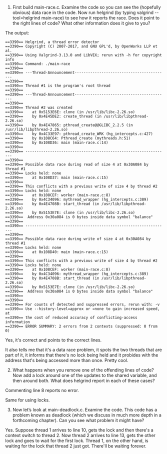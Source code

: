 1. First build main-race.c. Examine the code so you can see the (hopefully obvious) data race in the code. Now run helgrind (by typing valgrind --tool=helgrind main-race) to see how it reports the race. Does it point to the right lines of code? What other information does it give to you?

The output:

```
==3390== Helgrind, a thread error detector
==3390== Copyright (C) 2007-2017, and GNU GPL'd, by OpenWorks LLP et al.
==3390== Using Valgrind-3.13.0 and LibVEX; rerun with -h for copyright info
==3390== Command: ./main-race
==3390== 
==3390== ---Thread-Announcement------------------------------------------
==3390== 
==3390== Thread #1 is the program's root thread
==3390== 
==3390== ---Thread-Announcement------------------------------------------
==3390== 
==3390== Thread #2 was created
==3390==    at 0x5153E6E: clone (in /usr/lib/libc-2.26.so)
==3390==    by 0x4E45DE2: create_thread (in /usr/lib/libpthread-2.26.so)
==3390==    by 0x4E47865: pthread_create@@GLIBC_2.2.5 (in /usr/lib/libpthread-2.26.so)
==3390==    by 0x4C33E97: pthread_create_WRK (hg_intercepts.c:427)
==3390==    by 0x108C64: Pthread_create (mythreads.h:51)
==3390==    by 0x108D36: main (main-race.c:14)
==3390== 
==3390== ----------------------------------------------------------------
==3390== 
==3390== Possible data race during read of size 4 at 0x30A084 by thread #1
==3390== Locks held: none
==3390==    at 0x108D37: main (main-race.c:15)
==3390== 
==3390== This conflicts with a previous write of size 4 by thread #2
==3390== Locks held: none
==3390==    at 0x108CEF: worker (main-race.c:8)
==3390==    by 0x4C34096: mythread_wrapper (hg_intercepts.c:389)
==3390==    by 0x4E4708B: start_thread (in /usr/lib/libpthread-2.26.so)
==3390==    by 0x5153E7E: clone (in /usr/lib/libc-2.26.so)
==3390==  Address 0x30a084 is 0 bytes inside data symbol "balance"
==3390== 
==3390== ----------------------------------------------------------------
==3390== 
==3390== Possible data race during write of size 4 at 0x30A084 by thread #1
==3390== Locks held: none
==3390==    at 0x108D40: main (main-race.c:15)
==3390== 
==3390== This conflicts with a previous write of size 4 by thread #2
==3390== Locks held: none
==3390==    at 0x108CEF: worker (main-race.c:8)
==3390==    by 0x4C34096: mythread_wrapper (hg_intercepts.c:389)
==3390==    by 0x4E4708B: start_thread (in /usr/lib/libpthread-2.26.so)
==3390==    by 0x5153E7E: clone (in /usr/lib/libc-2.26.so)
==3390==  Address 0x30a084 is 0 bytes inside data symbol "balance"
==3390== 
==3390== 
==3390== For counts of detected and suppressed errors, rerun with: -v
==3390== Use --history-level=approx or =none to gain increased speed, at
==3390== the cost of reduced accuracy of conflicting-access information
==3390== ERROR SUMMARY: 2 errors from 2 contexts (suppressed: 0 from 0)
```

Yes, it's correct and points to the correct lines.

It also tells me that it's a data race problem, it spots the two threads that are part of it, it informs that there's no lock being held and it probides with the address that's being accessed more than once. Pretty cool.

2. What happens when you remove one of the offending lines of code? Now add a lock around one of the updates to the shared variable, and then around both. What does helgrind report in each of these cases?

Commenting line 8 reports no error.

Same for using locks.

3. Now let’s look at main-deadlock.c. Examine the code. This code has a problem known as deadlock (which we discuss in much more depth in a forthcoming chapter). Can you see what problem it might have?

Yes. Suppose thread 1 arrives to line 10, gets the lock and then there's a context switch to thread 2. Now thread 2 arrives to line 13, gets the other lock and goes to wait for the first lock. Thread 1, on the other hand, is waiting for the lock that thread 2 just got. There'll be waiting forever.
